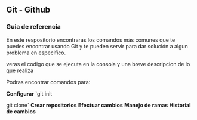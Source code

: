 ## Git  - Github
### Guia de referencia 

En este respositorio encontraras  los comandos más comunes que te puedes encontrar usando Git y te pueden servir para dar solución a algun problema en especifico.

veras el codigo que se ejecuta en la consola  y una breve descripcion de lo que realiza

Podras encontrar comandos para:

**Configurar**
`git init

git clone`
**Crear repositorios**
**Efectuar cambios**
**Manejo de ramas**
**Historial de cambios**

